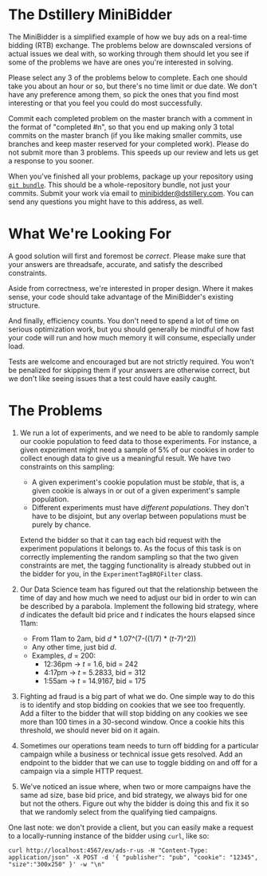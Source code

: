 # The Dstillery MiniBidder

The MiniBidder is a simplified example of how we buy ads on a real-time 
bidding (RTB) exchange. The problems below are downscaled versions of actual 
issues we deal with, so working through them should let you see if some of 
the problems we have are ones you're interested in solving.

Please select any 3 of the problems below to complete. Each one should take 
you about an hour or so, but there's no time limit or due date. We don't have 
any preference among them, so pick the ones that you find most interesting or 
that you feel you could do most successfully. 

Commit each completed problem on the master branch with a comment in the 
format of "completed #n", so that you end up making only 3 total commits on 
the master branch (if you like making smaller commits, use branches and keep 
master reserved for your completed work). Please do not submit more than 3 
problems. This speeds up our review and lets us get a response to you sooner.

When you've finished all your problems, package up your repository using 
[`git bundle`](http://git-scm.com/blog/2010/03/10/bundles.html).  This should
be a whole-repository bundle, not just your commits.  Submit your work via 
email to [minibidder@dstillery.com](mailto:minibidder@dstillery.com). You can 
send any questions you might have to this address, as well.

# What We're Looking For

A good solution will first and foremost be *correct*.  Please make sure that 
your answers are threadsafe, accurate, and satisfy the described constraints.

Aside from correctness, we're interested in proper design.  Where it makes 
sense, your code should take advantage of the MiniBidder's existing structure.

And finally, efficiency counts. You don't need to spend a lot of time on 
serious optimization work, but you should generally be mindful of how fast 
your code will run and how much memory it will consume, especially under load.

Tests are welcome and encouraged but are not strictly required. You won't be 
penalized for skipping them if your answers are otherwise correct, but we 
don't like seeing issues that a test could have easily caught.


# The Problems

1. We run a lot of experiments, and we need to be able to randomly sample our 
cookie population to feed data to those experiments. For instance, a given 
experiment might need a sample of 5% of our cookies in order to collect enough 
data to give us a meaningful result. We have two constraints on this sampling: 

    - A given experiment's cookie population must be *stable*, that is,
      a given cookie is always in or out of a given experiment's sample 
      population.
    - Different experiments must have *different populations*. They don't have 
      to be disjoint, but any overlap between populations must be purely by 
      chance. 
     
    Extend the bidder so that it can tag each bid request with the experiment 
    populations it belongs to. As the focus of this task is on correctly 
    implementing the random sampling so that the two given constraints are met, 
    the tagging functionality is already stubbed out in the bidder for you, in
    the `ExperimentTagBRQFilter` class.

2. Our Data Science team has figured out that the relationship between the 
time of day and how much we need to adjust our bid in order to win can be 
described by a parabola.  Implement the following bid strategy, where *d* 
indicates the default bid price and *t* indicates the hours elapsed since 11am:

    - From 11am to 2am, bid *d* * 1.07^(7-((1/7) * (*t*-7)^2))
    - Any other time, just bid *d*. 
    - Examples, *d* = 200:
        - 12:36pm -> *t* = 1.6, bid = 242
        - 4:17pm -> *t* = 5.2833, bid = 312
        - 1:55am -> *t* = 14.9167, bid = 175 
          
3. Fighting ad fraud is a big part of what we do. One simple way to do this
is to identify and stop bidding on cookies that we see too frequently. Add a
filter to the bidder that will stop bidding on any cookies we see more than 
100 times in a 30-second window. Once a cookie hits this threshold, we should
never bid on it again.

4. Sometimes our operations team needs to turn off bidding for a particular
campaign while a business or technical issue gets resolved. Add an endpoint 
to the bidder that we can use to toggle bidding on and off for a campaign via
a simple HTTP request.

5. We've noticed an issue where, when two or more campaigns have the same 
ad size, base bid price, and bid strategy, we always bid for one but not the 
others. Figure out why the bidder is doing this and fix it so that we randomly 
select from the qualifying tied campaigns. 




One last note:  we don't provide a client, but you can easily make a request
to a locally-running instance of the bidder using `curl`, like so:

    curl http://localhost:4567/ex/ads-r-us -H "Content-Type: application/json" -X POST -d '{ "publisher": "pub", "cookie": "12345", "size":"300x250" }' -w "\n"

     
 
     
